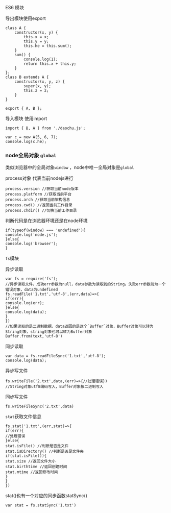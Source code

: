 ES6 模块

导出模块使用export

```
class A {
    constructor(x, y) {
        this.x = x;
        this.y = y;
        this.he = this.sum();
    }
    sum() {
        console.log(1);
        return this.x + this.y;
    }
};
class B extends A {
    constructor(x, y, z) {
        super(x, y);
        this.z = z;
    }
}

export { A, B };
```

导入模块 使用import 

```
import { B, A } from './daochu.js';

var c = new A(5, 6, 7);
console.log(c.he);
```

 ### node全局对象 `global`

类似浏览器中的全局对象`window` ，node中唯一全局对象是`global`

process对象 代表当前nodejs进行

```
process.version //获取当前node版本
process.platform //获取当前平台
process.arch //获取当前架构信息
process.cwd() //返回当前工作目录
process.chdir() //切换当前工作目录
```

判断代码是在浏览器环境还是在node环境

```
if(typeof(window) === 'undefined'){
console.log('node.js');
}else{
console.log('browser');
}
```

`fs`模块

异步读取

```
var fs = require('fs');
//异步读取文件，成功err参数为null，data参数为读取到的String。失败err参数则为一个错误对象，data为undefined 
fs.readFile('1.txt','utf-8',(err,data)=>{
if(err){
console.log(err);
}else{
console.log(data);
}
})
//如果读取的是二进制数据，data返回的是这个`Buffer`对象，Buffer对象可以转为String对象，string对象也可以转为Buffer对象
Buffer.from(text,'utf-8')
```

同步读取

```
var data = fs.readFileSync('1.txt','utf-8');
console.log(data);
```

异步写文件

```
fs.writeFile('2.txt',data,(err)=>{//处理错误})
//String对象utf8编码写入，Buffer对象按二进制写入
```

同步写文件

```
fs.writeFileSync('2.txt',data)
```

`stat`获取文件信息

```
fs.stat('1.txt',(err,stat)=>{
if(err){
//处理错误
}else{
stat.isFile() //判断是否是文件
stat.isDirectory() //判断是否是文件夹
if(stat.isFile()){
stat.size //返回文件大小
stat.birthtime //返回创建时间
stat.mtime //返回修改时间
}
}
})
```

stat()也有一个对应的同步函数statSync()

```
var stat = fs.statSync('1.txt')
```











